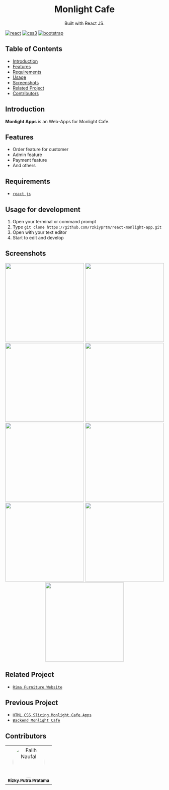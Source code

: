 <h1 align="center">Monlight Cafe</h1>
<p align="center">
  Built with React JS.
</p>

[![react](	https://img.shields.io/badge/-ReactJs-61DAFB?logo=react)]()
[![css3](https://img.shields.io/badge/CSS3-1572B6?style=for-the-badge&logo=css3&logoColor=white)]()
[![bootstrap](https://img.shields.io/badge/Bootstrap-563D7C?style=for-the-badge&logo=bootstrap&logoColor=white)]()

## Table of Contents

- [Introduction](#introduction)
- [Features](#features)
- [Requirements](#requirements)
- [Usage](#usage-for-development)
- [Screenshots](#screenshots)
- [Related Project](#related-project-backend)
- [Contributors](#contributors)

## Introduction
<b>Monlight Apps</b> is an Web-Apps for Monlight Cafe. 
## Features
* Order feature for customer
* Admin feature
* Payment feature
* And others

## Requirements
* [`react js`](https://reactjs.org/)

## Usage for development
1. Open your terminal or command prompt
2. Type `git clone https://github.com/rzkiyprtm/react-monlight-app.git`
3. Open with your text editor
4. Start to edit and develop

## Screenshots
<div align="center">
    <img width="250" src="./src/assets/images/screenshoot/ss-1.jpeg">   
    <img width="250" src="./src/assets/images/screenshoot/ss-2.jpeg"> 
    <img width="250" src="./src/assets/images/screenshoot/ss-3.jpeg"> 
    <img width="250" src="./src/assets/images/screenshoot/ss-4.jpeg"> 
    <img width="250" src="./src/assets/images/screenshoot/ss-5.jpeg"> 
    <img width="250" src="./src/assets/images/screenshoot/ss-6.jpeg"> 
    <img width="250" src="./src/assets/images/screenshoot/ss-7.jpeg"> 
    <img width="250" src="./src/assets/images/screenshoot/ss-8.jpeg"> 
    <img width="250" src="./src/assets/images/screenshoot/ss-9.jpeg"> 
</div>

## Related Project
* [`Rima Furniture Website`](https://github.com/rzkiyprtm/rima-project)


## Previous Project
* [`HTML CSS Slicing Monlight Cafe Apps`](https://github.com/rzkiyprtm/monlight-frontend)
* [`Backend Monlight Cafe`](https://github.com/rzkiyprtm/monlight.git)

## Contributors
<center>
  <table>
    <tr>
      <td align="center">
        <a href="https://github.com/rzkiyprtm">
          <img width="100" style="border-radius:50%;"; src="./src/assets/images/parker.jpeg" alt="Falih Naufal"><br/>
          <sub><b>Rizky Putra Pratama</b></sub>
        </a>
      </td>
    </tr>
  </table>
</center>
